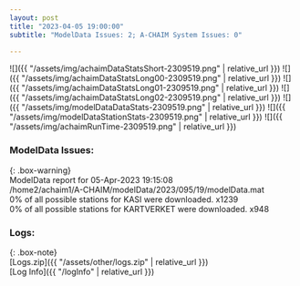 ```yaml
---
layout: post
title: "2023-04-05 19:00:00"
subtitle: "ModelData Issues: 2; A-CHAIM System Issues: 0"

---
```


![]({{ "/assets/img/achaimDataStatsShort-2309519.png" | relative_url }})
![]({{ "/assets/img/achaimDataStatsLong00-2309519.png" | relative_url }})
![]({{ "/assets/img/achaimDataStatsLong01-2309519.png" | relative_url }})
![]({{ "/assets/img/achaimDataStatsLong02-2309519.png" | relative_url }})
![]({{ "/assets/img/modelDataDataStats-2309519.png" | relative_url }})
![]({{ "/assets/img/modelDataStationStats-2309519.png" | relative_url }})
![]({{ "/assets/img/achaimRunTime-2309519.png" | relative_url }})


### ModelData Issues:  
  
{: .box-warning}  
 ModelData report for 05-Apr-2023 19:15:08   
 /home2/achaim1/A-CHAIM/modelData/2023/095/19/modelData.mat   
 0% of all possible stations for KASI were downloaded. x1239   
 0% of all possible stations for KARTVERKET were downloaded. x948   
  


### Logs:  
  
{: .box-note}  
[Logs.zip]({{ "/assets/other/logs.zip" | relative_url }})  
[Log Info]({{ "/logInfo" | relative_url }})  
